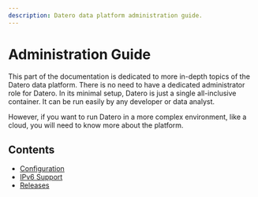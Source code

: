 ```yaml
---
description: Datero data platform administration guide. 
---
```


# Administration Guide
This part of the documentation is dedicated to more in-depth topics of the Datero data platform.
There is no need to have a dedicated administrator role for Datero.
In its minimal setup, Datero is just a single all-inclusive container.
It can be run easily by any developer or data analyst.

However, if you want to run Datero in a more complex environment, like a cloud, you will need to know more about the platform.

## Contents
- [Configuration](configuration.md)
- [IPv6 Support](./ipv6.md)
- [Releases](../releases/index.md)
